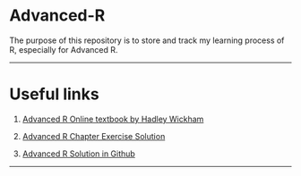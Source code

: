 # Advanced-R
The purpose of this repository is to store and track my learning process of R, especially for Advanced R. 

---

# Useful links

1. [Advanced R Online textbook by Hadley Wickham](http://adv-r.had.co.nz/)

2. [Advanced R Chapter Exercise Solution](https://bookdown.org/Tazinho/Advanced-R-Solutions/)

3. [Advanced R Solution in Github](https://github.com/Tazinho/Advanced-R-Solutions)


---

